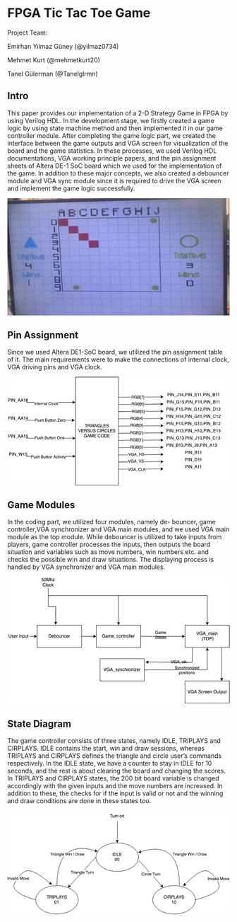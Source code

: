 # FPGA Tic Tac Toe Game

Project Team:

Emirhan Yılmaz Güney (@yilmaz0734)

Mehmet Kurt (@mehmetkurt20)

Tanel Gülerman (@Tanelglrmn)


## Intro
This paper provides our implementation of a 2-D Strategy Game in FPGA by using Verilog HDL. In the development stage, we firstly created a game logic by using state machine method and then implemented it in our game controller module. After completing the game logic part, we created the interface between the game outputs and VGA screen for visualization of the board and the game statistics. In these processes, we used Verilog HDL documentations, VGA working principle papers, and the pin assignment sheets of Altera DE-1 SoC board which we used for the implementation of the game. In addition to these major concepts, we also created a debouncer module and VGA sync module since it is required to drive the VGA screen and implement the game logic successfully.

![alt text](/img/realgameboard.jpeg)

## Pin Assignment

Since we used Altera DE1-SoC board, we utilized the pin assignment table of it. The main requirements were to make the connections of internal clock, VGA driving pins and VGA clock.

![alt text](/img/pinassignment.png)

## Game Modules
In the coding part, we utilized four modules, namely de- bouncer, game controller,VGA synchronizer and VGA main modules, and we used VGA main module as the top module. While debouncer is utilized to take inputs from players, game controller processes the inputs, then outputs the board situation and variables such as move numbers, win numbers etc. and checks the possible win and draw situations. The displaying process is handled by VGA synchronizer and VGA main modules.

![alt text](/img/modulediagram.png)

## State Diagram
The game controller consists of three states, namely IDLE, TRIPLAYS and CIRPLAYS. IDLE contains the start, win and draw sessions, whereas TRIPLAYS and CIRPLAYS defines the triangle and circle user’s commands respectively. In the IDLE state, we have a counter to stay in IDLE for 10 seconds, and the rest is about clearing the board and changing the scores. In TRIPLAYS and CIRPLAYS states, the 200 bit board variable is changed accordingly with the given inputs and the move numbers are increased. In addition to these, the checks for if the input is valid or not and the winning and draw conditions are done in these states too.

![alt text](/img/state.png)



